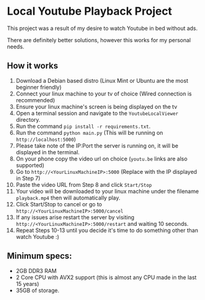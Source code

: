 # Local Youtube Playback Project

This project was a result of my desire to watch Youtube in bed without ads.

There are definitely better solutions, however this works for my personal needs.

## How it works

1. Download a Debian based distro (Linux Mint or Ubuntu are the most beginner friendly)
2. Connect your linux machine to your tv of choice (Wired connection is recommended)
3. Ensure your linux machine's screen is being displayed on the tv
4. Open a terminal session and navigate to the `YoutubeLocalViewer` directory.
5. Run the command `pip install -r requirements.txt`.
6. Run the command `python main.py` (This will be running on `http://localhost:5000`)
7. Please take note of the IP:Port the server is running on, it will be displayed in the terminal.
8. On your phone copy the video url on choice (`youtu.be` links are also supported)
9. Go to `http://<YourLinuxMachineIP>:5000` (Replace <YourLinuxMachineIP> with the IP displayed in Step 7)
10. Paste the video URL from Step 8 and click `Start/Stop`
11. Your video will be downloaded to your linux machine under the filename `playback.mp4` then will automatically play.
12. Click Start/Stop to cancel or go to `http://<YourLinuxMachineIP>:5000/cancel`
13. If any issues arise restart the server by visiting `http://<YourLinuxMachineIP>:5000/restart` and waiting 10 seconds.
14. Repeat Steps 10-13 until you decide it's time to do something other than watch Youtube :)

## Minimum specs:
- 2GB DDR3 RAM
- 2 Core CPU with AVX2 support (this is almost any CPU made in the last 15 years)
- 35GB of storage.
